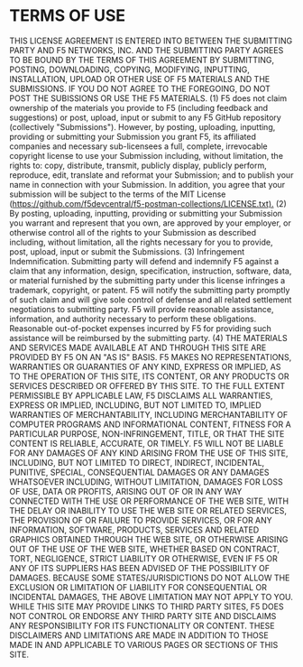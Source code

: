 # TERMS OF USE

THIS LICENSE AGREEMENT IS ENTERED INTO BETWEEN THE SUBMITTING PARTY AND F5 NETWORKS, INC. AND THE SUBMITTING PARTY AGREES TO BE BOUND BY THE TERMS OF THIS AGREEMENT BY SUBMITTING, POSTING, DOWNLOADING, COPYING, MODIFYING, INPUTTING, INSTALLATION, UPLOAD OR OTHER USE OF F5 MATERIALS AND THE SUBMISSIONS. IF YOU DO NOT AGREE TO THE FOREGOING, DO NOT POST THE SUBISSIONS OR USE THE F5 MATERIALS.
(1) F5 does not claim ownership of the materials you provide to F5 (including feedback and suggestions) or post, upload, input or submit to any F5 GitHub repository (collectively "Submissions"). However, by posting, uploading, inputting, providing or submitting your Submission you grant F5, its affiliated companies and necessary sub-licensees a full, complete, irrevocable copyright license to use your Submission including, without limitation, the rights to: copy, distribute, transmit, publicly display, publicly perform, reproduce, edit, translate and reformat your Submission; and to publish your name in connection with your Submission. In addition, you agree that your submission will be subject to the terms of the MIT License (<https://github.com/f5devcentral/f5-postman-collections/LICENSE.txt).>
(2) By posting, uploading, inputting, providing or submitting your Submission you warrant and represent that you own, are approved by your employer, or otherwise control all of the rights to your Submission as described including, without limitation, all the rights necessary for you to provide, post, upload, input or submit the Submissions.
(3) Infringement Indemnification. Submitting party will defend and indemnify F5 against a claim that any information, design, specification, instruction, software, data, or material furnished by the submitting party under this license infringes a trademark, copyright, or patent. F5 will notify the submitting party promptly of such claim and will give sole control of defense and all related settlement negotiations to submitting party. F5 will provide reasonable assistance, information, and authority necessary to perform these obligations. Reasonable out-of-pocket expenses incurred by F5 for providing such assistance will be reimbursed by the submitting party.
(4) THE MATERIALS AND SERVICES MADE AVAILABLE AT AND THROUGH THIS SITE ARE PROVIDED BY F5 ON AN "AS IS" BASIS. F5 MAKES NO REPRESENTATIONS, WARRANTIES OR GUARANTIES OF ANY KIND, EXPRESS OR IMPLIED, AS TO THE OPERATION OF THIS SITE, ITS CONTENT, OR ANY PRODUCTS OR SERVICES DESCRIBED OR OFFERED BY THIS SITE. TO THE FULL EXTENT PERMISSIBLE BY APPLICABLE LAW, F5 DISCLAIMS ALL WARRANTIES, EXPRESS OR IMPLIED, INCLUDING, BUT NOT LIMITED TO, IMPLIED WARRANTIES OF MERCHANTABILITY, INCLUDING MERCHANTABILITY OF COMPUTER PROGRAMS AND INFORMATIONAL CONTENT, FITNESS FOR A PARTICULAR PURPOSE, NON-INFRINGEMENT, TITLE, OR THAT THE SITE CONTENT IS RELIABLE, ACCURATE, OR TIMELY. F5 WILL NOT BE LIABLE FOR ANY DAMAGES OF ANY KIND ARISING FROM THE USE OF THIS SITE, INCLUDING, BUT NOT LIMITED TO DIRECT, INDIRECT, INCIDENTAL, PUNITIVE, SPECIAL, CONSEQUENTIAL DAMAGES OR ANY DAMAGES WHATSOEVER INCLUDING, WITHOUT LIMITATION, DAMAGES FOR LOSS OF USE, DATA OR PROFITS, ARISING OUT OF OR IN ANY WAY CONNECTED WITH THE USE OR PERFORMANCE OF THE WEB SITE, WITH THE DELAY OR INABILITY TO USE THE WEB SITE OR RELATED SERVICES, THE PROVISION OF OR FAILURE TO PROVIDE SERVICES, OR FOR ANY INFORMATION, SOFTWARE, PRODUCTS, SERVICES AND RELATED GRAPHICS OBTAINED THROUGH THE WEB SITE, OR OTHERWISE ARISING OUT OF THE USE OF THE WEB SITE, WHETHER BASED ON CONTRACT, TORT, NEGLIGENCE, STRICT LIABILITY OR OTHERWISE, EVEN IF F5 OR ANY OF ITS SUPPLIERS HAS BEEN ADVISED OF THE POSSIBILITY OF DAMAGES. BECAUSE SOME STATES/JURISDICTIONS DO NOT ALLOW THE EXCLUSION OR LIMITATION OF LIABILITY FOR CONSEQUENTIAL OR INCIDENTAL DAMAGES, THE ABOVE LIMITATION MAY NOT APPLY TO YOU. WHILE THIS SITE MAY PROVIDE LINKS TO THIRD PARTY SITES, F5 DOES NOT CONTROL OR ENDORSE ANY THIRD PARTY SITE AND DISCLAIMS ANY RESPONSIBILITY FOR ITS FUNCTIONALITY OR CONTENT. THESE DISCLAIMERS AND LIMITATIONS ARE MADE IN ADDITION TO THOSE MADE IN AND APPLICABLE TO VARIOUS PAGES OR SECTIONS OF THIS SITE.